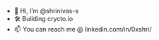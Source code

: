 - 👋 Hi, I’m @shrinivas-s
- 🛠️ Building crycto.io
- 📫 You can reach me @ linkedin.com/in/0xshri/

<!---
shrinivas-s/shrinivas-s is a ✨ special ✨ repository because its `README.md` (this file) appears on your GitHub profile.
You can click the Preview link to take a look at your changes.
--->
